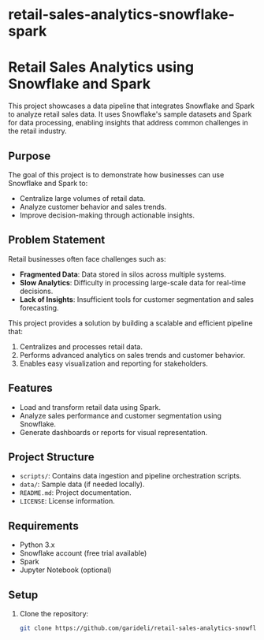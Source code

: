 # retail-sales-analytics-snowflake-spark
# Retail Sales Analytics using Snowflake and Spark

This project showcases a data pipeline that integrates Snowflake and Spark to analyze retail sales data. It uses Snowflake's sample datasets and Spark for data processing, enabling insights that address common challenges in the retail industry.

## Purpose
The goal of this project is to demonstrate how businesses can use Snowflake and Spark to:
- Centralize large volumes of retail data.
- Analyze customer behavior and sales trends.
- Improve decision-making through actionable insights.

## Problem Statement
Retail businesses often face challenges such as:
- **Fragmented Data**: Data stored in silos across multiple systems.
- **Slow Analytics**: Difficulty in processing large-scale data for real-time decisions.
- **Lack of Insights**: Insufficient tools for customer segmentation and sales forecasting.

This project provides a solution by building a scalable and efficient pipeline that:
1. Centralizes and processes retail data.
2. Performs advanced analytics on sales trends and customer behavior.
3. Enables easy visualization and reporting for stakeholders.

## Features
- Load and transform retail data using Spark.
- Analyze sales performance and customer segmentation using Snowflake.
- Generate dashboards or reports for visual representation.

## Project Structure
- `scripts/`: Contains data ingestion and pipeline orchestration scripts.
- `data/`: Sample data (if needed locally).
- `README.md`: Project documentation.
- `LICENSE`: License information.

## Requirements
- Python 3.x
- Snowflake account (free trial available)
- Spark
- Jupyter Notebook (optional)

## Setup
1. Clone the repository:
   ```bash
   git clone https://github.com/garideli/retail-sales-analytics-snowflake-spark.git
